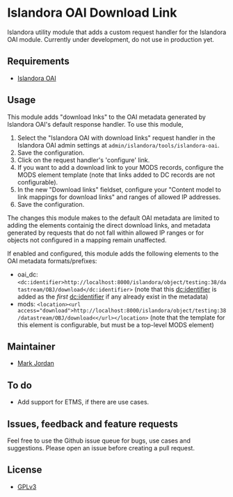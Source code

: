 # Islandora OAI Download Link

Islandora utility module that adds a custom request handler for the Islandora OAI module. Currently under development, do not use in production yet.

## Requirements

* [Islandora OAI](https://github.com/Islandora/islandora_oai)

## Usage

This module adds "download lnks" to the OAI metadata generated by Islandora OAI's default response handler. To use this module,

1. Select the "Islandora OAI with download links" request handler in the Islandora OAI admin settings at `admin/islandora/tools/islandora-oai`. 
1. Save the configuration.
1. Click on the request handler's 'configure' link.
1. If you want to add a download link to your MODS records, configure the MODS element template (note that links added to DC records are not configurable).
1. In the new "Download links" fieldset, configure your "Content model to link mappings for download links" and ranges of allowed IP addresses.
1. Save the configuration.

The changes this module makes to the default OAI metadata are limited to adding the elements containig the direct download links, and metadata generated by requests that do not fall within allowed IP ranges or for objects not configured in a mapping remain unaffected.

If enabled and configured, this module adds the following elements to the OAI metadata formats/prefixes:

* oai_dc: `<dc:identifier>http://localhost:8000/islandora/object/testing:38/datastream/OBJ/download</dc:identifier>` (note that this <dc:identifier> is added as the _first_ <dc:identifier> if any already exist in the metadata)
* mods: `<location><url access="download">http://localhost:8000/islandora/object/testing:38/datastream/OBJ/download<</url></location>` (note that the template for this element is configurable, but must be a top-level MODS element)

## Maintainer

* [Mark Jordan](https://github.com/mjordan)

## To do

* Add support for ETMS, if there are use cases.

## Issues, feedback and feature requests

Feel free to use the Github issue queue for bugs, use cases and suggestions. Please open an issue before creating a pull request.

## License

* [GPLv3](http://www.gnu.org/licenses/gpl-3.0.txt)
